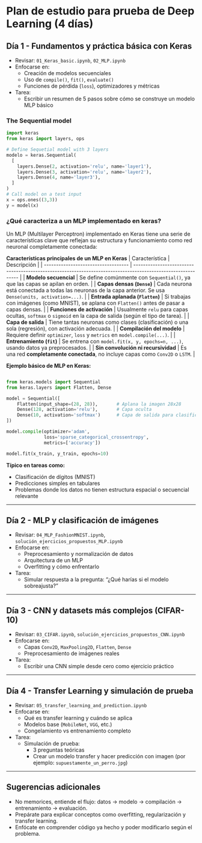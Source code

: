 # Plan de estudio para prueba de Deep Learning (4 días)

## Día 1 - Fundamentos y práctica básica con Keras
- Revisar: `01_Keras_basic.ipynb`, `02_MLP.ipynb`
- Enfocarse en:
  - Creación de modelos secuenciales
  - Uso de `compile()`, `fit()`, `evaluate()`
  - Funciones de pérdida (`loss`), optimizadores y métricas
- Tarea:
  - Escribir un resumen de 5 pasos sobre cómo se construye un modelo MLP básico

### The Sequential model
```py
import keras
from keras import layers, ops

# Define Sequetial model with 3 layers
modelo = keras.Sequential(
  [
    layers.Dense(2, activation='relu', name='layer1'),
    layers.Dense(3, activation='relu', name='layer2'),
    layers.Dense(4, name='layer3'),
  ]
)
# Call model on a test input
x = ops.ones((3,3))
y = model(x)
```

### ¿Qué caracteriza a un MLP implementado en keras?
Un MLP (Multilayer Perceptron) implementado en Keras tiene una serie de características clave que reflejan su estructura y funcionamiento como red neuronal completamente conectada:

**Características principales de un MLP en Keras**
| Característica                      | Descripción                                                                                                  |
| ----------------------------------- | ------------------------------------------------------------------------------------------------------------ |
| **Modelo secuencial**               | Se define comúnmente con `Sequential()`, ya que las capas se apilan en orden.                                |
| **Capas densas (`Dense`)**          | Cada neurona está conectada a todas las neuronas de la capa anterior. Se usa `Dense(units, activation=...)`. |
| **Entrada aplanada (`Flatten`)**    | Si trabajas con imágenes (como MNIST), se aplana con `Flatten()` antes de pasar a capas densas.              |
| **Funciones de activación**         | Usualmente `relu` para capas ocultas, `softmax` o `sigmoid` en la capa de salida (según el tipo de tarea).   |
| **Capa de salida**                  | Tiene tantas neuronas como clases (clasificación) o una sola (regresión), con activación adecuada.           |
| **Compilación del modelo**          | Requiere definir `optimizer`, `loss` y `metrics` en `model.compile(...)`.                                    |
| **Entrenamiento (`fit`)**           | Se entrena con `model.fit(x, y, epochs=n, ...)`, usando datos ya preprocesados.                              |
| **Sin convolución ni recursividad** | Es una red **completamente conectada**, no incluye capas como `Conv2D` o `LSTM`.                             |

**Ejemplo básico de MLP en Keras:**

```py

from keras.models import Sequential
from keras.layers import Flatten, Dense

model = Sequential([
    Flatten(input_shape=(28, 28)),       # Aplana la imagen 28x28
    Dense(128, activation='relu'),       # Capa oculta
    Dense(10, activation='softmax')      # Capa de salida para clasificación en 10 clases
])

model.compile(optimizer='adam',
              loss='sparse_categorical_crossentropy',
              metrics=['accuracy'])

model.fit(x_train, y_train, epochs=10)

```

**Típico en tareas como:**
* Clasificación de dígitos (MNIST)
* Predicciones simples en tabulares
* Problemas donde los datos no tienen estructura espacial o secuencial relevante


---

## Día 2 - MLP y clasificación de imágenes
- Revisar: `04_MLP_FashionMNIST.ipynb`, `solución_ejercicios_propuestos_MLP.ipynb`
- Enfocarse en:
  - Preprocesamiento y normalización de datos
  - Arquitectura de un MLP
  - Overfitting y cómo enfrentarlo
- Tarea:
  - Simular respuesta a la pregunta: “¿Qué harías si el modelo sobreajusta?”

---

## Día 3 - CNN y datasets más complejos (CIFAR-10)
- Revisar: `03_CIFAR.ipynb`, `solución_ejercicios_propuestos_CNN.ipynb`
- Enfocarse en:
  - Capas `Conv2D`, `MaxPooling2D`, `Flatten`, `Dense`
  - Preprocesamiento de imágenes reales
- Tarea:
  - Escribir una CNN simple desde cero como ejercicio práctico

---

## Día 4 - Transfer Learning y simulación de prueba
- Revisar: `05_transfer_learning_and_prediction.ipynb`
- Enfocarse en:
  - Qué es transfer learning y cuándo se aplica
  - Modelos base (`MobileNet`, `VGG`, etc.)
  - Congelamiento vs entrenamiento completo
- Tarea:
  - Simulación de prueba:
    - 3 preguntas teóricas
    - Crear un modelo transfer y hacer predicción con imagen (por ejemplo: `supuestamente_un_perro.jpg`)

---

## Sugerencias adicionales
- No memorices, entiende el flujo: datos → modelo → compilación → entrenamiento → evaluación.
- Prepárate para explicar conceptos como overfitting, regularización y transfer learning.
- Enfócate en comprender código ya hecho y poder modificarlo según el problema.

